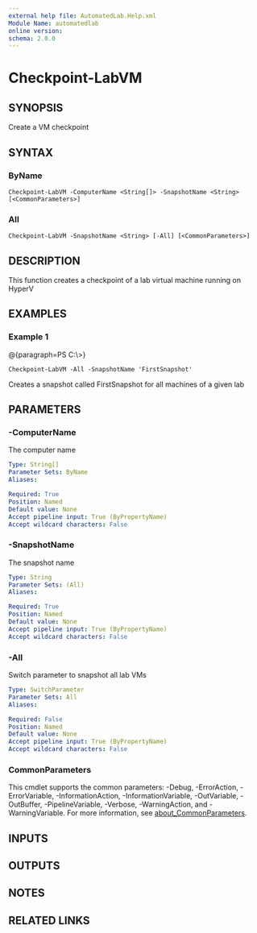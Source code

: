 ```yaml
---
external help file: AutomatedLab.Help.xml
Module Name: automatedlab
online version:
schema: 2.0.0
---
```


# Checkpoint-LabVM

## SYNOPSIS
Create a VM checkpoint

## SYNTAX

### ByName
```
Checkpoint-LabVM -ComputerName <String[]> -SnapshotName <String> [<CommonParameters>]
```

### All
```
Checkpoint-LabVM -SnapshotName <String> [-All] [<CommonParameters>]
```

## DESCRIPTION
This function creates a checkpoint of a lab virtual machine running on HyperV

## EXAMPLES

### Example 1
@{paragraph=PS C:\\\>}

```
Checkpoint-LabVM -All -SnapshotName 'FirstSnapshot'
```

Creates a snapshot called FirstSnapshot for all machines of a given lab

## PARAMETERS

### -ComputerName
The computer name

```yaml
Type: String[]
Parameter Sets: ByName
Aliases:

Required: True
Position: Named
Default value: None
Accept pipeline input: True (ByPropertyName)
Accept wildcard characters: False
```

### -SnapshotName
The snapshot name

```yaml
Type: String
Parameter Sets: (All)
Aliases:

Required: True
Position: Named
Default value: None
Accept pipeline input: True (ByPropertyName)
Accept wildcard characters: False
```

### -All
Switch parameter to snapshot all lab VMs

```yaml
Type: SwitchParameter
Parameter Sets: All
Aliases:

Required: False
Position: Named
Default value: None
Accept pipeline input: True (ByPropertyName)
Accept wildcard characters: False
```

### CommonParameters
This cmdlet supports the common parameters: -Debug, -ErrorAction, -ErrorVariable, -InformationAction, -InformationVariable, -OutVariable, -OutBuffer, -PipelineVariable, -Verbose, -WarningAction, and -WarningVariable. For more information, see [about_CommonParameters](http://go.microsoft.com/fwlink/?LinkID=113216).

## INPUTS

## OUTPUTS

## NOTES

## RELATED LINKS
